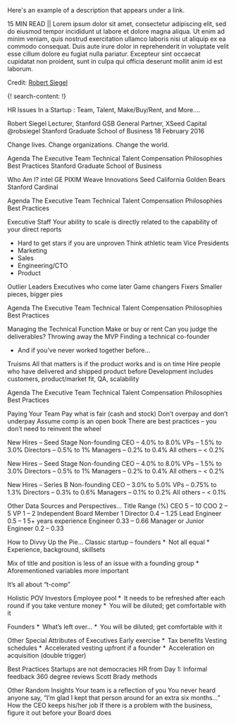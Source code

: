 Here's an example of a description that appears under a link.

15 MIN READ || Lorem ipsum dolor sit amet, consectetur adipiscing elit, sed do eiusmod tempor incididunt ut labore et dolore magna aliqua. Ut enim ad minim veniam, quis nostrud exercitation ullamco laboris nisi ut aliquip ex ea commodo consequat. Duis aute irure dolor in reprehenderit in voluptate velit esse cillum dolore eu fugiat nulla pariatur. Excepteur sint occaecat cupidatat non proident, sunt in culpa qui officia deserunt mollit anim id est laborum.

Credit: [Robert Siegel](https://www.gsb.stanford.edu/faculty-research/faculty/robert-e-siegel)

 {! search-content: !}

HR Issues In a Startup : Team, Talent, Make/Buy/Rent, and More….

Robert Siegel
Lecturer, Stanford GSB
General Partner, XSeed Capital
@robsiegel
Stanford Graduate School of Business
18 February 2016

Change lives. Change organizations. Change the world.


Agenda
The Executive Team
Technical Talent
Compensation Philosophies
Best Practices
Stanford Graduate School of Business

Who Am I?
intel
GE
PIXIM
Weave Innovations
Seed
California Golden Bears 
Stanford Cardinal


Agenda
The Executive Team
Technical Talent
Compensation Philosophies
Best Practices


Executive Staff
Your ability to scale is directly related to the capability of your direct reports
* Hard to get stars if you are unproven
Think athletic team
Vice Presidents
* Marketing
* Sales
* Engineering/CTO
* Product

Outlier Leaders
Executives who come later
Game changers
Fixers
Smaller pieces, bigger pies

Agenda
The Executive Team
Technical Talent
Compensation Philosophies
Best Practices

Managing the Technical Function
Make or buy or rent
Can you judge the deliverables?
Throwing away the MVP
Finding a technical co-founder
* And if you’ve never worked together before…


Truisms
All that matters is if the product works and is on time
Hire people who have delivered and shipped product before
Development includes customers, product/market fit, QA, scalability


Agenda
The Executive Team
Technical Talent
Compensation Philosophies
Best Practices


Paying Your Team
Pay what is fair (cash and stock)
Don’t overpay and don’t underpay
Assume comp is an open book
There are best practices – you don’t need to reinvent the wheel


New Hires – Seed Stage
Non-founding CEO – 4.0% to 8.0%
VPs – 1.5% to 3.0%
Directors – 0.5% to 1%
Managers – 0.2% to 0.4%
All others – < 0.2%


New Hires – Seed Stage
Non-founding CEO – 4.0% to 8.0%
VPs – 1.5% to 3.0%
Directors – 0.5% to 1%
Managers – 0.2% to 0.4%
All others – < 0.2%


New Hires – Series B
Non-founding CEO – 3.0% to 5.0%
VPs – 0.75% to 1.3%
Directors – 0.3% to 0.6%
Managers – 0.1% to 0.2%
All others – < 0.1%


Other Data Sources and Perspectives…
Title Range (%)
CEO 5 – 10
COO 2 – 5
VP 1 – 2
Independent Board Member 1
Director 0.4 – 1.25
Lead Engineer 0.5 – 1
5+ years experience Engineer 0.33 – 0.66
Manager or Junior Engineer 0.2 – 0.33


How to Divvy Up the Pie…
Classic startup – founders
*  Not all equal
*  Experience, background, skillsets

Mix of title and position is less of an issue with a founding group
*  Aforementioned variables more important

It’s all about “t-comp”


Holistic POV
Investors
Employee pool
*  It needs to be refreshed after each round if you take venture money
*  You will be diluted; get comfortable with it

Founders
*  What’s left over…
*  You will be diluted; get comfortable with it


Other Special Attributes of Executives
Early exercise
*  Tax benefits
Vesting schedules
*  Accelerated vesting upfront if a founder
*  Acceleration on acquisition (double trigger)


Best Practices
Startups are not democracies
HR from Day 1:
Informal feedback
360 degree reviews
Scott Brady methods


Other Random Insights
Your team is a reflection of you
You never heard anyone say, “I’m glad I kept that person around for an extra six months…”
How the CEO keeps his/her job
If there is a problem with the business, figure it out before your Board does
